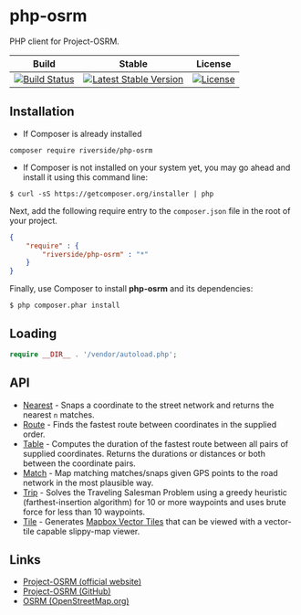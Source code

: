 # php-osrm
PHP client for Project-OSRM.

| Build | Stable | License |
| ----- | ------ | ------- |
| [![Build Status][x1]][y1] | [![Latest Stable Version][x2]][y2] | [![License][x3]][y3] |

## Installation
- If Composer is already installed
```
composer require riverside/php-osrm
```
- If Composer is not installed on your system yet, you may go ahead and install it using this command line:
```
$ curl -sS https://getcomposer.org/installer | php
```
Next, add the following require entry to the `composer.json` file in the root of your project.
```json
{
    "require" : {
        "riverside/php-osrm" : "*"
    }
}
```
Finally, use Composer to install **php-osrm** and its dependencies:
```
$ php composer.phar install
```

## Loading
```php
require __DIR__ . '/vendor/autoload.php';
```

## API
- [Nearest][1] - Snaps a coordinate to the street network and returns the nearest `n` matches.
- [Route][2] - Finds the fastest route between coordinates in the supplied order.
- [Table][3] - Computes the duration of the fastest route between all pairs of supplied coordinates. Returns the durations or distances or both between the coordinate pairs.
- [Match][4] - Map matching matches/snaps given GPS points to the road network in the most plausible way.
- [Trip][5] - Solves the Traveling Salesman Problem using a greedy heuristic (farthest-insertion algorithm) for 10 or more waypoints and uses brute force for less than 10 waypoints.
- [Tile][6] - Generates [Mapbox Vector Tiles][7] that can be viewed with a vector-tile capable slippy-map viewer.

## Links
- [Project-OSRM (official website)][8]
- [Project-OSRM (GitHub)][9]
- [OSRM (OpenStreetMap.org)][10]

[1]: https://github.com/riverside/php-osrm/tree/master/examples/nearest.php
[2]: https://github.com/riverside/php-osrm/tree/master/examples/route.php
[3]: https://github.com/riverside/php-osrm/tree/master/examples/table.php
[4]: https://github.com/riverside/php-osrm/tree/master/examples/match.php
[5]: https://github.com/riverside/php-osrm/tree/master/examples/trip.php
[6]: https://github.com/riverside/php-osrm/tree/master/examples/tile.php
[7]: https://www.mapbox.com/developers/vector-tiles/
[8]: http://project-osrm.org/
[9]: https://github.com/Project-OSRM
[10]: https://wiki.openstreetmap.org/wiki/Open_Source_Routing_Machine
[x1]: https://api.travis-ci.org/riverside/php-osrm.svg
[y1]: https://travis-ci.org/riverside/php-osrm
[x2]: https://poser.pugx.org/riverside/php-osrm/v/stable
[y2]: https://packagist.org/packages/riverside/php-osrm
[x3]: https://poser.pugx.org/riverside/php-osrm/license
[y3]: https://packagist.org/packages/riverside/php-osrm
